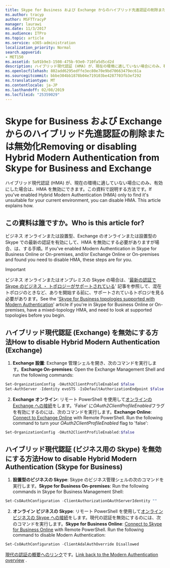 ```yaml
---
title: Skype for Business および Exchange からのハイブリッド先進認証の削除または無効化
ms.author: tracyp
author: MSFTTracyP
manager: laurawi
ms.date: 11/3/2017
ms.audience: ITPro
ms.topic: article
ms.service: o365-administration
localization_priority: Normal
search.appverid:
- MET150
ms.assetid: 5a91b9e3-1508-475b-93e0-710fa5d5cd2d
description: ハイブリッド現代認証 (HMA) が、現在の環境に適していない場合にのみ、有効にした場合は、HMA を無効にできます。この資料で説明する方法です。
ms.openlocfilehash: 802add6295edffe3ec80e70e9bd70663479ec61a
ms.sourcegitcommit: bbbe304bb1878b04e719103be4287703fb3ef292
ms.translationtype: MT
ms.contentlocale: ja-JP
ms.lasthandoff: 02/08/2019
ms.locfileid: "25359029"
---
```

# <a name="removing-or-disabling-hybrid-modern-authentication-from-skype-for-business-and-exchange"></a><span data-ttu-id="24991-104">Skype for Business および Exchange からのハイブリッド先進認証の削除または無効化</span><span class="sxs-lookup"><span data-stu-id="24991-104">Removing or disabling Hybrid Modern Authentication from Skype for Business and Exchange</span></span>

<span data-ttu-id="24991-p102">ハイブリッド現代認証 (HMA) が、現在の環境に適していない場合にのみ、有効にした場合は、HMA を無効にできます。この資料で説明する方法です。</span><span class="sxs-lookup"><span data-stu-id="24991-p102">If you've enabled Hybrid Modern Authentication (HMA) only to find it's unsuitable for your current environment, you can disable HMA. This article explains how.</span></span>
  
## <a name="who-is-this-article-for"></a><span data-ttu-id="24991-107">この資料は誰ですか。</span><span class="sxs-lookup"><span data-stu-id="24991-107">Who is this article for?</span></span>

<span data-ttu-id="24991-108">ビジネス オンラインまたは設置型、Exchange のオンラインまたは設置型の Skype での最新の認証を有効にして、HMA を無効にする必要がありますが場合、は、する手順。</span><span class="sxs-lookup"><span data-stu-id="24991-108">If you've enabled Modern Authentication in Skype for Business Online or On-premises, and/or Exchange Online or On-premises and found you need to disable HMA, these steps are for you.</span></span>

> [!IMPORTANT]
> <span data-ttu-id="24991-109">ビジネス オンラインまたはオンプレミスの Skype の場合は、'[最新の認証で Skype のビジネス ・ トポロジーがサポートされている](https://technet.microsoft.com/en-us/library/mt803262.aspx)' 記事を参照して、混在トポロジのときなど、ありを開始する前に、サポートされているトポロジを見る必要があります。</span><span class="sxs-lookup"><span data-stu-id="24991-109">See the '[Skype for Business topologies supported with Modern Authentication](https://technet.microsoft.com/en-us/library/mt803262.aspx)' article if you're in Skype for Business Online or On-premises, have a mixed-topology HMA, and need to look at supported topologies before you begin.</span></span>
  
## <a name="how-to-disable-hybrid-modern-authentication-exchange"></a><span data-ttu-id="24991-110">ハイブリッド現代認証 (Exchange) を無効にする方法</span><span class="sxs-lookup"><span data-stu-id="24991-110">How to disable Hybrid Modern Authentication (Exchange)</span></span>

1. <span data-ttu-id="24991-111">**Exchange 設置**: Exchange 管理シェルを開き、次のコマンドを実行します。</span><span class="sxs-lookup"><span data-stu-id="24991-111">**Exchange On-premises**: Open the Exchange Management Shell and run the following commands:</span></span> 

```powershell
Set-OrganizationConfig -OAuth2ClientProfileEnabled $false
Set-AuthServer -Identity evoSTS -IsDefaultAuthorizationEndpoint $false
```

2. <span data-ttu-id="24991-p103">**Exchange オンライン**: リモート PowerShell を使用して[オンラインの Exchange への接続](https://docs.microsoft.com/en-us/powershell/exchange/exchange-online/connect-to-exchange-online-powershell/connect-to-exchange-online-powershell)をします。'False' に*OAuth2ClientProfileEnabled*フラグを有効にするのには、次のコマンドを実行します。</span><span class="sxs-lookup"><span data-stu-id="24991-p103">**Exchange Online**: [Connect to Exchange Online](https://docs.microsoft.com/en-us/powershell/exchange/exchange-online/connect-to-exchange-online-powershell/connect-to-exchange-online-powershell) with Remote PowerShell. Run the following command to turn your  *OAuth2ClientProfileEnabled*  flag to 'false':</span></span>

```powershell    
Set-OrganizationConfig -OAuth2ClientProfileEnabled:$false
```
    
## <a name="how-to-disable-hybrid-modern-authentication-skype-for-business"></a><span data-ttu-id="24991-114">ハイブリッド現代認証 (ビジネス用の Skype) を無効にする方法</span><span class="sxs-lookup"><span data-stu-id="24991-114">How to disable Hybrid Modern Authentication (Skype for Business)</span></span>

1. <span data-ttu-id="24991-115">**設置型のビジネスの Skype**: Skype のビジネス管理シェルの次のコマンドを実行します。</span><span class="sxs-lookup"><span data-stu-id="24991-115">**Skype for Business On-premises**: Run the following commands in Skype for Business Management Shell:</span></span>

```powershell
Set-CsOAuthConfiguration -ClientAuthorizationOAuthServerIdentity ""
```

2. <span data-ttu-id="24991-p104">**オンライン ビジネスの Skype**: リモート PowerShell を使用して[オンライン ビジネスの Skype への接続](https://docs.microsoft.com/en-us/office365/enterprise/powershell/manage-skype-for-business-online-with-office-365-powershell)をします。現代の認証を無効にするのには、次のコマンドを実行します。</span><span class="sxs-lookup"><span data-stu-id="24991-p104">**Skype for Business Online**: [Connect to Skype for Business Online](https://docs.microsoft.com/en-us/office365/enterprise/powershell/manage-skype-for-business-online-with-office-365-powershell) with Remote PowerShell. Run the following command to disable Modern Authentication:</span></span>

```powershell    
Set-CsOAuthConfiguration -ClientAdalAuthOverride Disallowed
```

<span data-ttu-id="24991-118">[現代の認証の概要へのリンク](hybrid-modern-auth-overview.md)です。</span><span class="sxs-lookup"><span data-stu-id="24991-118">[Link back to the Modern Authentication overview](hybrid-modern-auth-overview.md) .</span></span> 
  


